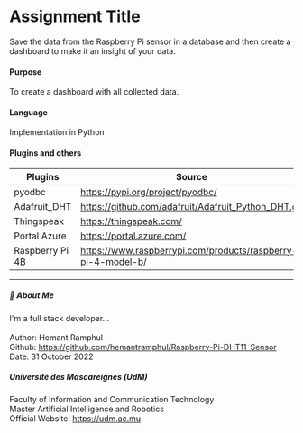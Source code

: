 # Assignment Title

Save the data from the Raspberry Pi sensor in a database and then create a dashboard to make it an insight of your data.

#### Purpose
To create a dashboard with all collected data.

#### Language
Implementation in Python

#### Plugins and others

| Plugins             | Source                                                                 |
| ----------------- | ------------------------------------------------------------------ |
| pyodbc | https://pypi.org/project/pyodbc/ |
| Adafruit_DHT | https://github.com/adafruit/Adafruit_Python_DHT.git |
| Thingspeak | https://thingspeak.com/ |
| Portal Azure | https://portal.azure.com/ |
| Raspberry Pi 4B | https://www.raspberrypi.com/products/raspberry-pi-4-model-b/ |


___

##### 🚀 About Me
I'm a full stack developer... <br>
 <br>
Author: Hemant Ramphul <br>
Github: https://github.com/hemantramphul/Raspberry-Pi-DHT11-Sensor <br>
Date: 31 October 2022 <br>

##### Université des Mascareignes (UdM)
Faculty of Information and Communication Technology <br>
Master Artificial Intelligence and Robotics <br>
Official Website: https://udm.ac.mu <br>
